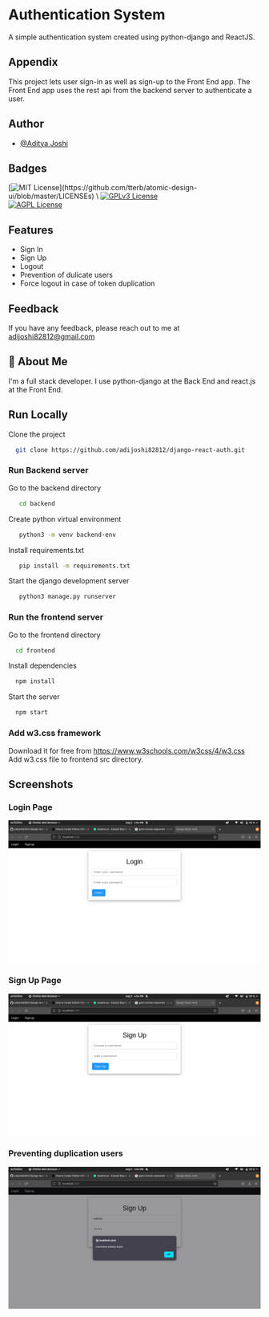 
# Authentication System

A simple authentication system created using python-django and ReactJS.
## Appendix

This project lets user sign-in as well as sign-up to the Front End app. The Front End app uses the rest api from the backend server to authenticate a user.
## Author

- [@Aditya Joshi](https://www.github.com/adijoshi82812)

  
## Badges

[![MIT License](https://img.shields.io/apm/l/atomic-design-ui.svg?)](https://github.com/tterb/atomic-design-ui/blob/master/LICENSEs) \
[![GPLv3 License](https://img.shields.io/badge/License-GPL%20v3-yellow.svg)](https://opensource.org/licenses/) \
[![AGPL License](https://img.shields.io/badge/license-AGPL-blue.svg)](http://www.gnu.org/licenses/agpl-3.0)
## Features

- Sign In
- Sign Up
- Logout
- Prevention of dulicate users
- Force logout in case of token duplication

  
## Feedback

If you have any feedback, please reach out to me at adijoshi82812@gmail.com

  
## 🚀 About Me
I'm a full stack developer. I use python-django at the Back End and react.js at the Front End.
## Run Locally

Clone the project

```bash
  git clone https://github.com/adijoshi82812/django-react-auth.git
```

### Run Backend server

Go to the backend directory

```bash
   cd backend
```

Create python virtual environment

```bash
   python3 -m venv backend-env
```

Install requirements.txt

```bash
   pip install -m requirements.txt
```

Start the django development server

```bash
   python3 manage.py runserver
```

### Run the frontend server

Go to the frontend directory

```bash
  cd frontend
```

Install dependencies

```bash
  npm install
```

Start the server

```bash
  npm start
```

### Add w3.css framework

Download it for free from https://www.w3schools.com/w3css/4/w3.css \
Add w3.css file to frontend src directory.

  
## Screenshots

### Login Page
![Login Page](https://raw.githubusercontent.com/adijoshi82812/django-react-auth/main/screenshots/1.png)
### Sign Up Page
![SignUp Page](https://raw.githubusercontent.com/adijoshi82812/django-react-auth/main/screenshots/2.png)
### Preventing duplication users
![Prevent duplicate User](https://raw.githubusercontent.com/adijoshi82812/django-react-auth/main/screenshots/3.png)